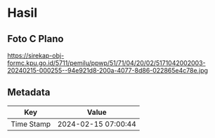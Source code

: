# Hasil

## Foto C Plano

https://sirekap-obj-formc.kpu.go.id/5711/pemilu/ppwp/51/71/04/20/02/5171042002003-20240215-000255--94e921d8-200a-4077-8d86-022865e4c78e.jpg


## Metadata

| Key        | Value               |
| ---------- | ------------------- |
| Time Stamp | 2024-02-15 07:00:44 |



